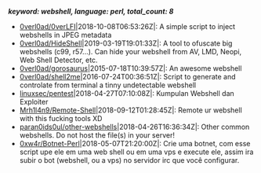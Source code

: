*******keyword: webshell, language: perl, total_count: 8*******

* [0verl0ad/0verLFI](https://github.com/0verl0ad/0verLFI)|2018-10-08T06:53:26Z|: A simple script to inject webshells in JPEG metadata
* [0verl0ad/HideShell](https://github.com/0verl0ad/HideShell)|2019-03-19T19:01:33Z|: A tool to ofuscate big webshells (c99, r57...). Can hide your webshell from AV, LMD, Neopi, Web Shell Detector, etc.
* [0verl0ad/gorosaurus](https://github.com/0verl0ad/gorosaurus)|2015-07-18T10:39:57Z|: An awesome webshell
* [0verl0ad/shell2me](https://github.com/0verl0ad/shell2me)|2016-07-24T00:36:51Z|: Script to generate and controlate from terminal a tinny undetectable webshell 
* [linuxsec/pentest](https://github.com/linuxsec/pentest)|2018-04-27T07:10:08Z|: Kumpulan Webshell dan Exploiter
* [Mrh1l4n9/Remote-Shell](https://github.com/Mrh1l4n9/Remote-Shell)|2018-09-12T01:28:45Z|: Remote ur webshell with this fucking tools XD
* [paran0ids0ul/other-webshells](https://github.com/paran0ids0ul/other-webshells)|2018-04-26T16:36:34Z|: Other common webshells. Do not host the file(s) in your server!
* [0xw4r/Botnet-Perl](https://github.com/0xw4r/Botnet-Perl)|2018-05-07T21:20:00Z|: Crie uma botnet, com esse script upe ele em uma web shell ou em uma vps e execute ele, assim ira subir o bot (webshell, ou a vps) no servidor irc que você configurar.
